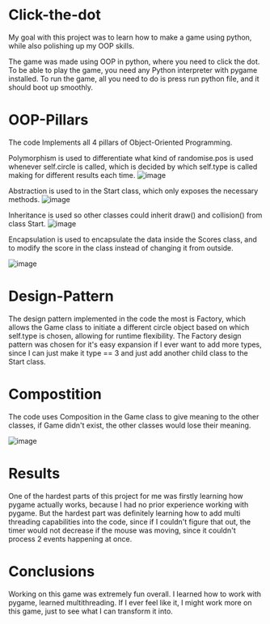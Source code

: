 # Click-the-dot
My goal with this project was to learn how to make a game using python, while also polishing up my OOP skills.

The game was made using OOP in python, where you need to click the dot.
To be able to play the game, you need any Python interpreter with pygame installed.
To run the game, all you need to do is press run python file, and it should boot up smoothly.

# OOP-Pillars
The code Implements all 4 pillars of Object-Oriented Programming.

Polymorphism is used to differentiate what kind of randomise.pos is used whenever self.circle is called, which is decided by which self.type is called making for different results each time.
![image](https://github.com/user-attachments/assets/2c972faa-a186-4145-becc-2cdf69881906)

Abstraction is used to in the Start class, which only exposes the necessary methods. 
![image](https://github.com/user-attachments/assets/a593d2f3-2231-4ab5-84f8-04322bd9986b)

Inheritance is used so other classes could inherit draw() and collision() from class Start.
![image](https://github.com/user-attachments/assets/e5a7f7e7-ffe1-47db-bc0a-57cee597ab7a)

Encapsulation is used to encapsulate the data inside the Scores class, and to modify the score in the class instead of changing it from outside.

![image](https://github.com/user-attachments/assets/6a412fd6-43cc-430b-9a0c-33e79eae38f8)

# Design-Pattern
The design pattern implemented in the code the most is Factory, which allows the Game class to initiate a different circle object based on which self.type is chosen, allowing for runtime flexibility.
The Factory design pattern was chosen for it's easy expansion if I ever want to add more types, since I can just make it type == 3 and just add another child class to the Start class.

# Compostition
The code uses Composition in the Game class to give meaning to the other classes, if Game didn't exist, the other classes would lose their meaning.

![image](https://github.com/user-attachments/assets/f1b49200-a52f-4bd1-ab85-c2c3afb6f277)
# Results
One of the hardest parts of this project for me was firstly learning how pygame actually works, because I had no prior experience working with pygame. But the hardest part was definitely learning how to add multi threading capabilities into the code, since if I couldn't figure that out, the timer would not decrease if the mouse was moving, since it couldn't process 2 events happening at once.
# Conclusions
Working on this game was extremely fun overall. I learned how to work with pygame, learned multithreading. If I ever feel like it, I might work more on this game, just to see what I can transform it into.
